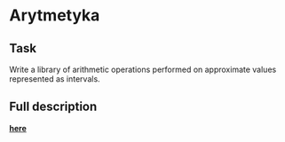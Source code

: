 # Arytmetyka

## Task

Write a library of arithmetic operations performed on approximate values represented as intervals.

## Full description

[**here**](https://github.com/patjed41/WPF-1-Arytmetyka/blob/master/full_description.md)

